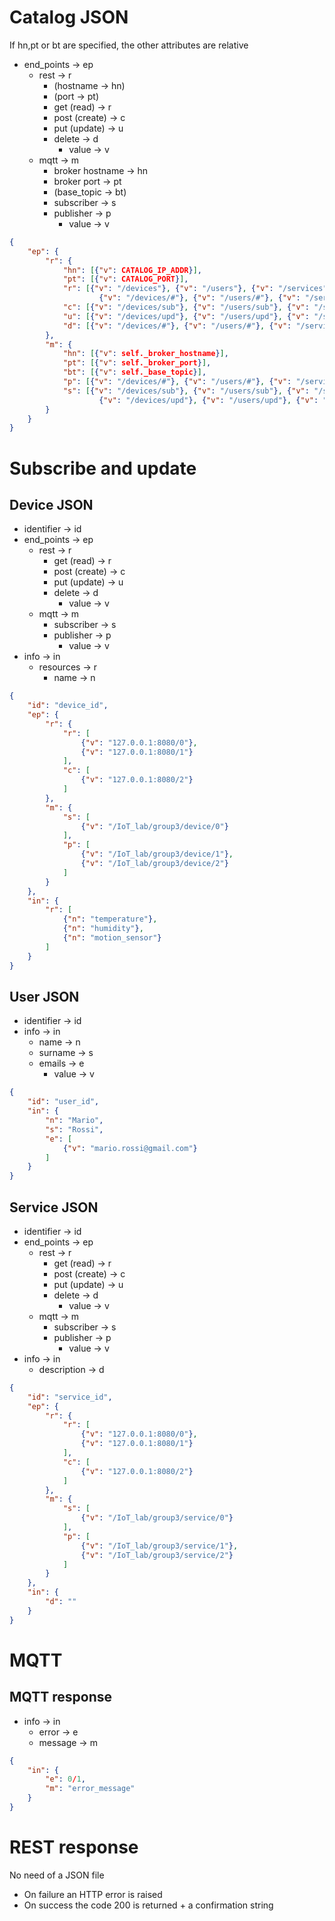 # Catalog JSON
If hn,pt or bt are specified, the other attributes are relative
- end_points -> ep
  - rest -> r
    - (hostname -> hn)
    - (port -> pt)
    - get (read) -> r
    - post (create) -> c
    - put (update) -> u
    - delete -> d
      - value -> v
  - mqtt -> m
    - broker hostname -> hn
    - broker port -> pt
    - (base_topic -> bt)
    - subscriber -> s
    - publisher -> p
      - value -> v
```JSON
{
    "ep": {
        "r": {
            "hn": [{"v": CATALOG_IP_ADDR}],
            "pt": [{"v": CATALOG_PORT}],
            "r": [{"v": "/devices"}, {"v": "/users"}, {"v": "/services"},
                    {"v": "/devices/#"}, {"v": "/users/#"}, {"v": "/services/#"}],
            "c": [{"v": "/devices/sub"}, {"v": "/users/sub"}, {"v": "/services/sub"}],
            "u": [{"v": "/devices/upd"}, {"v": "/users/upd"}, {"v": "/services/upd"}],
            "d": [{"v": "/devices/#"}, {"v": "/users/#"}, {"v": "/services/#"}]
        },
        "m": {
            "hn": [{"v": self._broker_hostname}],
            "pt": [{"v": self._broker_port}],
            "bt": [{"v": self._base_topic}],
            "p": [{"v": "/devices/#"}, {"v": "/users/#"}, {"v": "/services/#"}],
            "s": [{"v": "/devices/sub"}, {"v": "/users/sub"}, {"v": "/services/sub"},
                    {"v": "/devices/upd"}, {"v": "/users/upd"}, {"v": "/services/upd"}]
        }
    }
}
```


# Subscribe and update


## Device JSON
- identifier -> id
- end_points -> ep
  - rest -> r
    - get (read) -> r
    - post (create) -> c
    - put (update) -> u
    - delete -> d
      - value -> v
  - mqtt -> m
    - subscriber -> s
    - publisher -> p
      - value -> v
- info -> in
  - resources -> r
    - name -> n
```JSON
{
    "id": "device_id",
    "ep": {
        "r": {
            "r": [
                {"v": "127.0.0.1:8080/0"},
                {"v": "127.0.0.1:8080/1"}
            ],
            "c": [
                {"v": "127.0.0.1:8080/2"}
            ]
        },
        "m": {
            "s": [
                {"v": "/IoT_lab/group3/device/0"}
            ],
            "p": [
                {"v": "/IoT_lab/group3/device/1"},
                {"v": "/IoT_lab/group3/device/2"}
            ]
        }
    },
    "in": {
        "r": [
            {"n": "temperature"},
            {"n": "humidity"},
            {"n": "motion_sensor"}
        ]
    }
}
```


## User JSON
- identifier -> id
- info -> in
  - name -> n
  - surname -> s
  - emails -> e
    - value -> v
```JSON
{
    "id": "user_id",
    "in": {
        "n": "Mario",
        "s": "Rossi",
        "e": [
            {"v": "mario.rossi@gmail.com"}
        ]
    }
}
```


## Service JSON
- identifier -> id
- end_points -> ep
  - rest -> r
    - get (read) -> r
    - post (create) -> c
    - put (update) -> u
    - delete -> d
      - value -> v
  - mqtt -> m
    - subscriber -> s
    - publisher -> p
      - value -> v
- info -> in
  - description -> d
```JSON
{
    "id": "service_id",
    "ep": {
        "r": {
            "r": [
                {"v": "127.0.0.1:8080/0"},
                {"v": "127.0.0.1:8080/1"}
            ],
            "c": [
                {"v": "127.0.0.1:8080/2"}
            ]
        },
        "m": {
            "s": [
                {"v": "/IoT_lab/group3/service/0"}
            ],
            "p": [
                {"v": "/IoT_lab/group3/service/1"},
                {"v": "/IoT_lab/group3/service/2"}
            ]
        }
    },
    "in": {
        "d": ""
    }
}
```


# MQTT



## MQTT response
- info -> in
  - error -> e
  - message -> m
```JSON
{
    "in": {
        "e": 0/1,
        "m": "error_message"
    }
}
```



# REST response
No need of a JSON file
- On failure an HTTP error is raised
- On success the code 200 is returned + a confirmation string